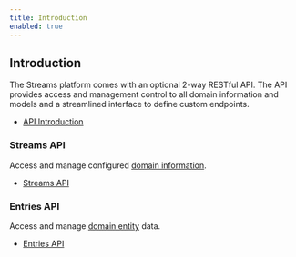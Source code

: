 ```yaml
---
title: Introduction
enabled: true
---
```


## Introduction

The Streams platform comes with an optional 2-way RESTful API. The API provides access and management control to all domain information and models and a streamlined interface to define custom endpoints.

- [API Introduction](/docs/api/introduction)

### Streams API

Access and manage configured [domain information](streams#domain-information).

- [Streams API](/docs/api/streams)

### Entries API

Access and manage [domain entity](streams#domain-entities) data.

- [Entries API](/docs/api/entries)
